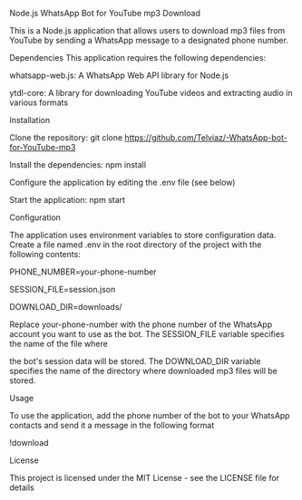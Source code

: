 Node.js WhatsApp Bot for YouTube mp3 Download




This is a Node.js application that allows users to download mp3 files from YouTube by sending a WhatsApp message to a designated phone number.




Dependencies
This application requires the following dependencies:

whatsapp-web.js: A WhatsApp Web API library for Node.js


ytdl-core: A library for downloading YouTube videos and extracting audio in various formats


Installation

Clone the repository: git clone https://github.com/Telviaz/-WhatsApp-bot-for-YouTube-mp3

Install the dependencies: npm install

Configure the application by editing the .env file (see below)

Start the application: npm start


Configuration



The application uses environment variables to store configuration data. Create a file named .env in the root directory of the project with the following contents:




PHONE_NUMBER=your-phone-number

SESSION_FILE=session.json

DOWNLOAD_DIR=downloads/






Replace your-phone-number with the phone number of the WhatsApp account you want to use as the bot. The SESSION_FILE variable specifies the name of the file where


the bot's session data will be stored. The DOWNLOAD_DIR variable specifies the name of the directory where downloaded mp3 files will be stored.


Usage


To use the application, add the phone number of the bot to your WhatsApp contacts and send it a message in the following format



!download <youtube-url>

  
  
  License
  
  
This project is licensed under the MIT License - see the LICENSE file for details

